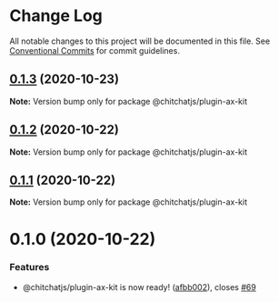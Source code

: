 # Change Log

All notable changes to this project will be documented in this file.
See [Conventional Commits](https://conventionalcommits.org) for commit guidelines.

## [0.1.3](https://github.com/chitchatjs/chitchatjs/compare/@chitchatjs/plugin-ax-kit@0.1.2...@chitchatjs/plugin-ax-kit@0.1.3) (2020-10-23)

**Note:** Version bump only for package @chitchatjs/plugin-ax-kit





## [0.1.2](https://github.com/chitchatjs/chitchatjs/compare/@chitchatjs/plugin-ax-kit@0.1.1...@chitchatjs/plugin-ax-kit@0.1.2) (2020-10-22)

**Note:** Version bump only for package @chitchatjs/plugin-ax-kit





## [0.1.1](https://github.com/chitchatjs/chitchatjs/compare/@chitchatjs/plugin-ax-kit@0.1.0...@chitchatjs/plugin-ax-kit@0.1.1) (2020-10-22)

**Note:** Version bump only for package @chitchatjs/plugin-ax-kit





# 0.1.0 (2020-10-22)


### Features

* @chitchatjs/plugin-ax-kit is now ready! ([afbb002](https://github.com/chitchatjs/chitchatjs/commit/afbb0026a02549f65885a128ae82a8211404bd54)), closes [#69](https://github.com/chitchatjs/chitchatjs/issues/69)
